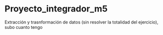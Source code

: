 # Proyecto_integrador_m5
Extracción y trasnformación de datos (sin resolver la totalidad del ejercicio), subo cuanto tengo
